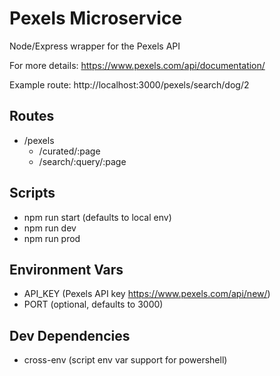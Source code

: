 # Pexels Microservice
Node/Express wrapper for the Pexels API

For more details: https://www.pexels.com/api/documentation/

Example route: http://localhost:3000/pexels/search/dog/2

## Routes
- /pexels
  - /curated/:page
  - /search/:query/:page

## Scripts
- npm run start (defaults to local env)
- npm run dev
- npm run prod

## Environment Vars
- API_KEY (Pexels API key https://www.pexels.com/api/new/)
- PORT (optional, defaults to 3000)

## Dev Dependencies
- cross-env (script env var support for powershell)
